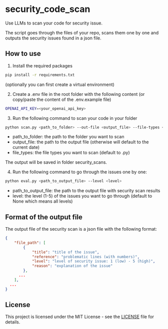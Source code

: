 # security_code_scan
Use LLMs to scan your code for security issue.

The script goes through the files of your repo, scans them one by one and outputs the security issues found in a json file.

## How to use
1. Install the required packages
```bash
pip install -r requirements.txt
```
(optionally you can first create a virtual environment)

2. Create a .env file in the root folder with the following content (or copy/paste the content of the .env.example file)
```bash
OPENAI_API_KEY=<your_openai_api_key>
```

3. Run the following command to scan your code in your folder
```bash
python scan.py <path_to_folder> --out-file <output_file> --file-types <file_types>
```
- path_to_folder: the path to the folder you want to scan
- output_file: the path to the output file (otherwise will default to the current date)
- file_types: the file types you want to scan (default to .py)

The output will be saved in folder security_scans.

4. Run the following command to go through the issues one by one:
```bash
python eval.py <path_to_output_file> --level <level>
```
- path_to_output_file: the path to the output file with security scan results
- level: the level (1-5) of the issues you want to go through (default to None which means all levels)

## Format of the output file

The output file of the security scan is a json file with the following format:
```json
{
    "file_path": [
        {
            "title": "title of the issue",
            "reference": "problematic lines (with numbers)",
            "level": "level of security issue: 1 (low) - 5 (high)",
            "reason": "explanation of the issue"
        },
      ...
    ],
  ...
}
```

## License
This project is licensed under the MIT License - see the [LICENSE](LICENSE) file for details.

